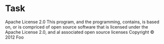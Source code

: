 Task
====

Apache License 2.0
This program, and the programming, contains, is based on, or is compriced of open source software that is licensed under the Apache
License 2.0, and al associated open source licenses
Copyright © 2012 Foo
